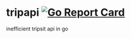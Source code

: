 # tripapi [![Go Report Card](https://goreportcard.com/badge/github.com/somehibs/tripapi)](https://goreportcard.com/report/github.com/somehibs/tripapi)
inefficient tripsit api in go
